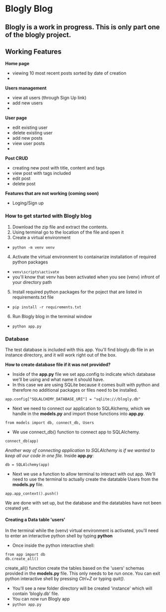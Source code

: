 # Blogly Blog

## Blogly is a work in progress. This is only part one of the blogly project.

## Working Features
**Home page**
- viewing 10 most recent posts sorted by date of creation
- 
**Users management**
- view all users (through Sign Up link)
- add new users
- 
**User page**
- edit existing user
- delete existing user
- add new posts
- view user posts
- 
**Post CRUD**
- creating new post with title, content and tags
- view post with tags included
- edit post
- delete post

**Features that are not working (coming soon)**
- Loging/Sign up

### How to get started with Blogly blog
1. Download the zip file and extract the contents.
2. Using terminal go to the location of the file and open it
3. Create a virtual environment 
  - `python -m venv venv`
4. Activate the virtual environment to containarize installation of required python packages
  - `venv\scripts\activate`
  - you'll know that venv has been activated when you see (venv) infront of your directory path
5. Install required python packages for the poject that are listed in requirements.txt file
  - `pip install -r requirements.txt`
6. Run Blogly blog in the terminal window
  - `python app.py`

### Database 

The test database is included with this app. You'll find blogly.db file in an instance directory, and it will work right out of the box. 

**How to create database file if it was not provided?**
- Inside of the **app.py** file we set app.config to indicate which database we'll be using and what name it should have. 
- In this case we are using SQLite because it comes built with python and therefore no additional packages or files need to be installed. 

`app.config["SQLALCHEMY_DATABASE_URI"] = "sqlite:///blogly.db"`

- Next we need to connect  our application to SQLAlchemy, which we handle in the **models.py** and import those functions into **app.py**.

`from models import db, connect_db, Users`

- We use connect_db() function to connect app to SQLAlchemy.

`connect_db(app)`

*Another way of connecting application to SQLAlchemy is if we wanted to keep all our code in one file.* Inside **app.py**:

`db = SQLAlchemy(app)`

- Next we use a function to allow terminal to interact with out app. We'll need to use the terminal to actually create the datatable Users from the **models.py** file.

 `app.app_context().push()`
 
 We are done with set up, but the database and the datatables have not been created yet. 
 
 #### Creating a Data table 'users'
 
 In the terminal while the (venv) virtual environment is activated, you'll need to enter an interactive python shell by typing **python**
 - Once inside the python interactive shell:
 ```
 from app import db
 db.create_all()
 ```
 create_all() function create the tables based on the 'users' schemas provided in the **models.py** file. This only needs to be run once. You can exit python interactive shell by pressing *Ctrl+Z* or typing *quit()*.
 
 - You'll see a new folder directory will be created 'instance' which will contain 'blogly.db' file. 
 - You can now run Blogly app
 - `python app.py`
 
